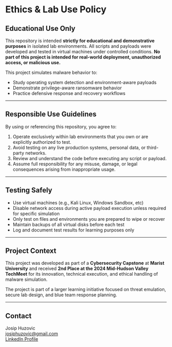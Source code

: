 # Ethics & Lab Use Policy

## Educational Use Only
This repository is intended **strictly for educational and demonstrative purposes** in isolated lab environments. All scripts and payloads were developed and tested in virtual machines under controlled conditions. **No part of this project is intended for real-world deployment, unauthorized access, or malicious use.**

This project simulates malware behavior to:
- Study operating system detection and environment-aware payloads
- Demonstrate privilege-aware ransomware behavior
- Practice defensive response and recovery workflows

---
## Responsible Use Guidelines

By using or referencing this repository, you agree to:

1. Operate exclusively within lab environments that you own or are explicitly authorized to test.
2. Avoid testing on any live production systems, personal data, or third-party networks.
3. Review and understand the code before executing any script or payload.
4. Assume full responsibility for any misuse, damage, or legal consequences arising from inappropriate usage.

---
## Testing Safely
- Use virtual machines (e.g., Kali Linux, Windows Sandbox, etc)
- Disable network access during active payload execution unless required for specific simulation
- Only test on files and environments you are prepared to wipe or recover
- Maintain backups of all virtual disks before each test
- Log and document test results for learning purposes only

---
## Project Context
This project was developed as part of a **Cybersecurity Capstone** at **Marist University** and received **2nd Place at the 2024 Mid-Hudson Valley TechMeet** for its innovation, technical execution, and ethical handling of malware simulation.

The project is part of a larger learning initiative focused on threat emulation, secure lab design, and blue team response planning.

---
## Contact
Josip Huzovic  
josiphuzovic@gmail.com  
[LinkedIn Profile](https://www.linkedin.com/in/josip-huzovic)